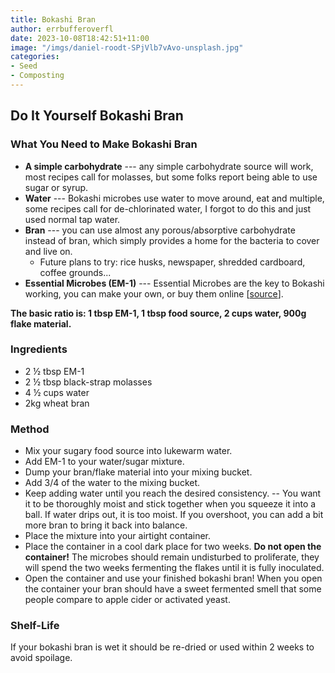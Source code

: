 ```yaml
---
title: Bokashi Bran
author: errbufferoverfl
date: 2023-10-08T18:42:51+11:00
image: "/imgs/daniel-roodt-SPjVlb7vAvo-unsplash.jpg"
categories:
- Seed
- Composting
---
```


## Do It Yourself Bokashi Bran

### What You Need to Make Bokashi Bran

- **A simple carbohydrate** --- any simple carbohydrate source will work, most recipes call for molasses, but some folks report being able to use sugar or syrup.
- **Water** --- Bokashi microbes use water to move around, eat and multiple, some recipes call for de-chlorinated water, I forgot to do this and just used normal tap water.
- **Bran** --- you can use almost any porous/absorptive carbohydrate instead of bran, which simply provides a home for the bacteria to cover and live on.
  - Future plans to try: rice husks, newspaper, shredded cardboard, coffee grounds...
- **Essential Microbes (EM-1)** --- Essential Microbes are the key to Bokashi working, you can make your own, or buy them online \[[source](https://www.oneorganic.com.au/product/em-effective-microorganisms/)\].

**The basic ratio is: 1 tbsp EM-1, 1 tbsp food source, 2 cups water, 900g flake material.**

### Ingredients

- 2 ½ tbsp EM-1
- 2 ½ tbsp black-strap molasses
- 4 ½ cups water
- 2kg wheat bran

### Method

- Mix your sugary food source into lukewarm water.
- Add EM-1 to your water/sugar mixture.
- Dump your bran/flake material into your mixing bucket.
- Add 3/4 of the water to the mixing bucket.
- Keep adding water until you reach the desired consistency. -- You want it to be thoroughly moist and stick together when you squeeze it into a ball. If water drips out, it is too moist. If you overshoot, you can add a bit more bran to bring it back into balance.
- Place the mixture into your airtight container.
- Place the container in a cool dark place for two weeks. **Do not open the container!** The microbes should remain undisturbed to proliferate, they will spend the two weeks fermenting the flakes until it is fully inoculated.
- Open the container and use your finished bokashi bran! When you open the container your bran should have a sweet fermented smell that some people compare to apple cider or activated yeast.

### Shelf-Life

If your bokashi bran is wet it should be re-dried or used within 2 weeks to avoid spoilage.
